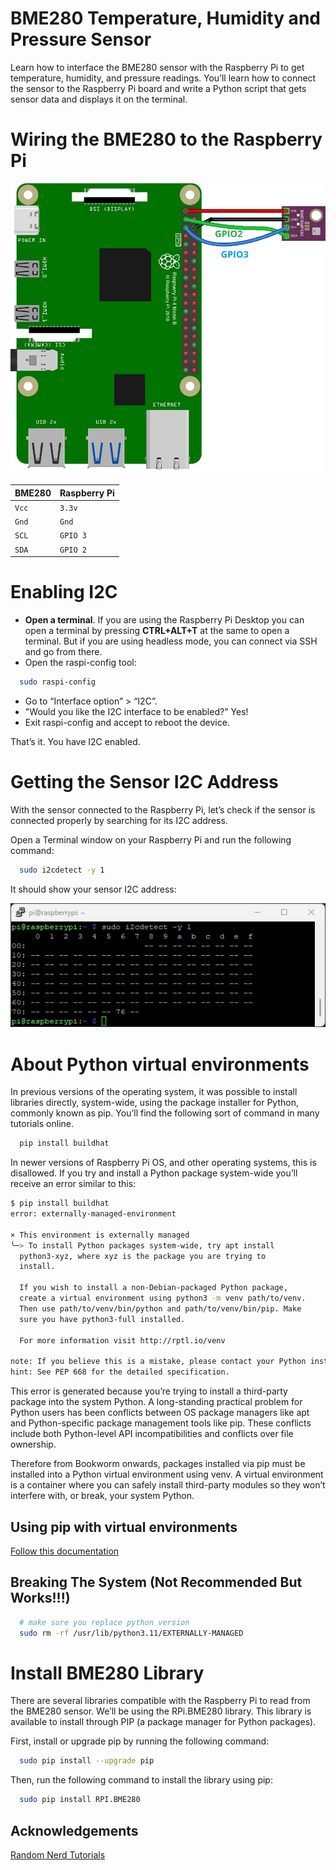 
# BME280 Temperature, Humidity and Pressure Sensor

Learn how to interface the BME280 sensor with the Raspberry Pi to get temperature, humidity, and pressure readings. You’ll learn how to connect the sensor to the Raspberry Pi board and write a Python script that gets sensor data and displays it on the terminal.

# Wiring the BME280 to the Raspberry Pi

![reference-randomnerdtutorials](https://raw.githubusercontent.com/dhanushshettigar/getting-started-with-raspberry-pi/main/images/BME280-PI.jpg)

| BME280 | Raspberry Pi     |
| :-------- | :------- |
| `Vcc` | `3.3v` |
| `Gnd` | `Gnd` |
| `SCL` | `GPIO 3` |
| `SDA` | `GPIO 2` |

# Enabling I2C

- **Open a terminal**. If you are using the Raspberry Pi Desktop you can open a terminal by pressing **CTRL+ALT+T** at the same to open a terminal. But if you are using headless mode, you can connect via SSH and go from there.
- Open the raspi-config tool:

```bash
  sudo raspi-config
```
- Go to “Interface option” > “I2C”.
- "Would you like the I2C interface to be enabled?" Yes!
- Exit raspi-config and accept to reboot the device.

That’s it. You have I2C enabled.


# Getting the Sensor I2C Address

With the sensor connected to the Raspberry Pi, let’s check if the sensor is connected properly by searching for its I2C address.

Open a Terminal window on your Raspberry Pi and run the following command:


```bash
  sudo i2cdetect -y 1
```

It should show your sensor I2C address:

![reference-randomnerdtutorials](https://raw.githubusercontent.com/dhanushshettigar/getting-started-with-raspberry-pi/main/images/DETECT.jpg)

# About Python virtual environments

In previous versions of the operating system, it was possible to install libraries directly, system-wide, using the package installer for Python, commonly known as pip. You’ll find the following sort of command in many tutorials online.

```bash
  pip install buildhat
```

In newer versions of Raspberry Pi OS, and other operating systems, this is disallowed. If you try and install a Python package system-wide you’ll receive an error similar to this:

```bash
$ pip install buildhat
error: externally-managed-environment

× This environment is externally managed
╰─> To install Python packages system-wide, try apt install
  python3-xyz, where xyz is the package you are trying to
  install.

  If you wish to install a non-Debian-packaged Python package,
  create a virtual environment using python3 -m venv path/to/venv.
  Then use path/to/venv/bin/python and path/to/venv/bin/pip. Make
  sure you have python3-full installed.

  For more information visit http://rptl.io/venv

note: If you believe this is a mistake, please contact your Python installation or OS distribution provider. You can override this, at the risk of breaking your Python installation or OS, by passing --break-system-packages.
hint: See PEP 668 for the detailed specification.
```

This error is generated because you’re trying to install a third-party package into the system Python. A long-standing practical problem for Python users has been conflicts between OS package managers like apt and Python-specific package management tools like pip. These conflicts include both Python-level API incompatibilities and conflicts over file ownership.

Therefore from Bookworm onwards, packages installed via pip must be installed into a Python virtual environment using venv. A virtual environment is a container where you can safely install third-party modules so they won’t interfere with, or break, your system Python.

## Using pip with virtual environments

[Follow this documentation](https://www.raspberrypi.com/documentation/computers/os.html#installing-python-packages-using-apt)

## Breaking The System (Not Recommended But Works!!!)

```bash
  # make sure you replace python version
  sudo rm -rf /usr/lib/python3.11/EXTERNALLY-MANAGED
```

# Install BME280 Library

There are several libraries compatible with the Raspberry Pi to read from the BME280 sensor. We’ll be using the RPi.BME280 library. This library is available to install through PIP (a package manager for Python packages).

First, install or upgrade pip by running the following command:

```bash
  sudo pip install --upgrade pip
```

Then, run the following command to install the library using pip:

```bash
  sudo pip install RPI.BME280
```
## Acknowledgements

 [Random Nerd Tutorials](https://randomnerdtutorials.com/)
